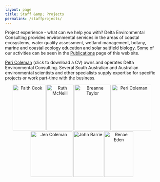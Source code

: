 ```yaml
---
layout: page
title: Staff &amp; Projects
permalink: /staffprojects/
---
```


Project experience - what can we help you with? Delta Environmental Consulting provides environmental services in the areas of coastal ecosystems, water quality assessment, wetland management, botany, marine and coastal ecology education and solar saltfield biology. Some of our activities can be seen in the <a href="/publications/">Publications</a> page of this web site.

<a href="/files/staff/Peri.pdf">Peri Coleman</a> (click to download a CV) owns and operates Delta Environmental Consulting. Several South Australian and Australian environmental scientists and other specialists supply expertise for specific projects or work part-time with the business. 

<p align=center style='text-align:center'>
		<img alt='Faith Cook' src="../images/Faith.jpg" width="107" height="150" />		<img src="../images/ruth.JPG" alt="Ruth McNeill" width="88" height="150"> <img alt='Breanne Taylor' src="../images/Breanne.JPG" width="118" height="150" /> 
		<img alt='Peri Coleman' src="../images/Peri.jpg" width="129" height="150" />
		<img alt='Jen Coleman' src="../images/Jen.jpg" width="136" height="150" />
		<img alt='John Barrie' src="../images/John.jpg" width="98" height="150" /> <img src="../images/Renae.JPG" alt="Renae Eden" width="95" height="150">
</p>

